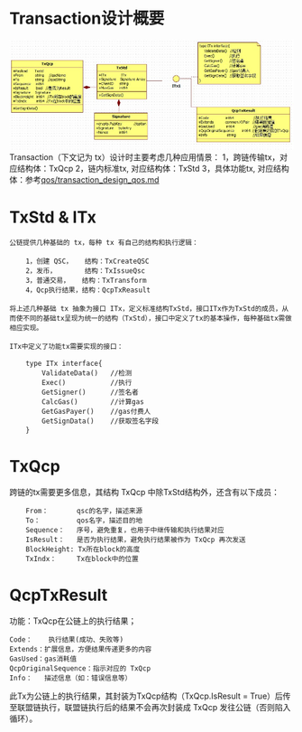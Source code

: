 # Transaction设计概要
![tx_struct](https://github.com/QOSGroup/static/blob/master/transaction_struct.jpg?raw=true)
	Transaction（下文记为 tx）设计时主要考虑几种应用情景：
	1，跨链传输tx，对应结构体：TxQcp
	2，链内标准tx, 对应结构体：TxStd
	3，具体功能tx, 对应结构体：参考[qos/transaction_design_qos.md](https://github.com/QOSGroup/qos/blob/master/docs/transaction_design_qos.md)
# TxStd & ITx
	公链提供几种基础的 tx，每种 tx 有自己的结构和执行逻辑：

        1，创建 QSC，   结构：TxCreateQSC
        2，发币，       结构：TxIssueQsc
        3，普通交易，   结构：TxTransform
        4，Qcp执行结果，结构：QcpTxReasult

	将上述几种基础 tx 抽象为接口 ITx，定义标准结构TxStd，接口ITx作为TxStd的成员，从而使不同的基础tx呈现为统一的结构（TxStd），接口中定义了tx的基本操作，每种基础tx需做相应实现。

	ITx中定义了功能tx需要实现的接口：
```
	type ITx interface{
		ValidateData()   //检测
		Exec()           //执行
		GetSigner()      //签名者
		CalcGas()        //计算gas
		GetGasPayer()    //gas付费人
		GetSignData()    //获取签名字段
	}
```
# TxQcp
跨链的tx需要更多信息，其结构 TxQcp 中除TxStd结构外，还含有以下成员：

		From：		qsc的名字，描述来源
		To：		    qos名字，描述目的地
		Sequence：	序号，避免重复，也用于中继传输和执行结果对应
		IsResult：	是否为执行结果，避免执行结果被作为 TxQcp 再次发送
		BlockHeight: Tx所在block的高度
		TxIndx：     Tx在block中的位置
# QcpTxResult
功能：TxQcp在公链上的执行结果；

	Code：	 执行结果(成功、失败等)
	Extends：扩展信息，方便结果传递更多的内容
	GasUsed：gas消耗值
	QcpOriginalSequence：指示对应的 TxQcp
	Info：	描述信息（如：错误信息等）

此Tx为公链上的执行结果，其封装为TxQcp结构（TxQcp.IsResult = True）后传至联盟链执行，联盟链执行后的结果不会再次封装成 TxQcp 发往公链（否则陷入循环）。
